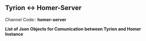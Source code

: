 
## Tyrion <-> Homer-Server ##

Channel Code:: **homer-server**

**List of Json Objects for Comunication between Tyrion and Homer Instance**

